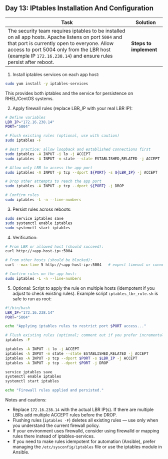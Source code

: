 ## Day 13: IPtables Installation And Configuration

| Task                                                                                                                                                                                                                                                                                        | Solution                   |
| ------------------------------------------------------------------------------------------------------------------------------------------------------------------------------------------------------------------------------------------------------------------------------------------- | -------------------------- |
| The security team requires iptables to be installed on all app hosts. Apache listens on port <code>5004</code> and that port is currently open to everyone. Allow access to port 5004 only from the LBR host (example IP <code>172.16.238.14</code>) and ensure rules persist after reboot. | **Steps to implement**<br> |

1. Install iptables services on each app host:<br>

```bash
sudo yum install -y iptables-services
```

This provides both iptables and the service for persistence on RHEL/CentOS systems.

2. Apply firewall rules (replace LBR_IP with your real LBR IP):

```bash
# Define variables
LBR_IP="172.16.238.14"
PORT="5004"

# Flush existing rules (optional, use with caution)
sudo iptables -F

# Best practice: allow loopback and established connections first
sudo iptables -A INPUT -i lo -j ACCEPT
sudo iptables -A INPUT -m state --state ESTABLISHED,RELATED -j ACCEPT

# Allow only LBR to access the app port
sudo iptables -A INPUT -p tcp --dport ${PORT} -s ${LBR_IP} -j ACCEPT

# Drop other attempts to reach the app port
sudo iptables -A INPUT -p tcp --dport ${PORT} -j DROP

# Confirm rules
sudo iptables -L -n --line-numbers
```

3. Persist rules across reboots:

```bash
sudo service iptables save
sudo systemctl enable iptables
sudo systemctl start iptables
```

4. Verification:

```bash
# From LBR or allowed host (should succeed):
curl http://<app-host-ip>:5004

# From other hosts (should be blocked):
curl --max-time 5 http://<app-host-ip>:5004   # expect timeout or connection refused

# Confirm rules on the app host:
sudo iptables -L -n --line-numbers
```

5. Optional: Script to apply the rule on multiple hosts (idempotent if you adjust to check existing rules). Example script `iptables_lbr_rule.sh` is safe to run as root:

```bash
#!/bin/bash
LBR_IP="172.16.238.14"
PORT="5004"

echo "Applying iptables rules to restrict port $PORT access..."

# Flush existing rules (optional; comment out if you prefer incremental changes)
iptables -F

iptables -A INPUT -i lo -j ACCEPT
iptables -A INPUT -m state --state ESTABLISHED,RELATED -j ACCEPT
iptables -A INPUT -p tcp --dport $PORT -s $LBR_IP -j ACCEPT
iptables -A INPUT -p tcp --dport $PORT -j DROP

service iptables save
systemctl enable iptables
systemctl start iptables

echo "Firewall rules applied and persisted."
```

Notes and cautions:

- Replace <code>172.16.238.14</code> with the actual LBR IP(s). If there are multiple LBRs add multiple ACCEPT rules before the DROP.
- Flushing rules (`iptables -F`) deletes all existing rules — use only when you understand the current firewall policy.
- If your environment uses firewalld, consider using firewalld or mapping rules there instead of iptables-services.
- If you need to make rules idempotent for automation (Ansible), prefer managing the `/etc/sysconfig/iptables` file or use the iptables module in Ansible.
